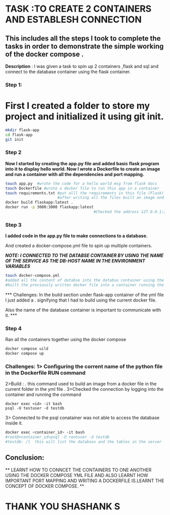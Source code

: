 #  TASK  :TO CREATE 2 CONTAINERS AND ESTABLESH CONNECTION
## This includes all the steps I took to complete the tasks in order to demonstrate the simple working of the docker compose .

**Description** : I was given a task to spin up 2 containers ,flask and sql and connect to the database container using the flask container.

### Step 1: 
**First I created a folder to store my project and initialized it using git init.**
=======

 ```bash
 mkdir flask-app
 cd flask-app
 git init
 ```

### Step 2

 **Now I started by creating the app.py file and added basic flask program into it to display hello world. Now I wrote a Dockerfile to create an image and run a container with all the dependencies and port mapping.**
 ```bash
 touch app.py  #wrote the code for a hello world msg from flask docs
 touch Dockerfile #wrote a docker file to run this app in a container
 touch requirements.txt #put alll the requirements in this file (Flask)
                        #after writing all the files built an image and ran it as a container 
 docker build flaskapp:latest .
 docker run -p 3000:3000 flaskapp:latest
                                        #Checked the address 127.0.0.1:3000 to see hello world app.

 ```

 ### Step 3 
 **I added code in the app.py file to make connections to a database.**



 And created a docker-compose.yml file to spin up multiple containers.

***NOTE: I CONNECTED TO THE DATABSE CONTAINER BY USING THE NAME OF THE SERVICE AS THE DB-HOST NAME IN THE ENVIRONMENT VARIABLES***

 ```bash
 touch docker-compose.yml 
 #added all the content of databse into the databse container using the postgres database.
 #built the previously written docker file into a container running the flask app

 ```

 *** Challenges: In the build section under flask-app container of the yml file I just added a . signifying that I had to build using the current docker file.

 Also the name of the database container is important to communicate with it. ***

 ### Step 4 

 Ran all the containers together using the docker compose 

 ```bash
 docker compose uild
 docker compose up
 ```

### Challenges: 1> Configuring the corrent name of the python file in the Dockerfile RUN command
 2>Build : .  this command used to build an image from a docker file in the current folder in the yml file .
 3>Checked the connection by logging into the container and running the command
   ```
   docker exec <id> -it bash
   psql -U testuser -d testdb 
   ```  
 3> Connected to the psql conatainer was not able to access the database inside it.
 ```bash
 docker exec <container_id> -it bash
 #root@<container_id>psql -U rootuser -d testdb
 #testdb: /l  this will list the databses and the tables in the server
 ```
 ###

 ## Conclusion:
 ** LEARNT HOW TO CONNCET THE CONTAINERS TO ONE ANOTHER USING THE DOCKER COMPOSE YML FILE AND ALSO LEARNT HOW IMPORTANT PORT MAPPING AND WRITING A DOCKERFILE IS.LEARNT THE CONCEPT OF DOCKER COMPOSE. **

 # THANK YOU SHASHANK S

